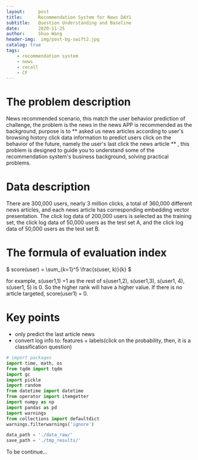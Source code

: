 ```yaml
---
layout:     post
title:      Recommendation System for News DAY1
subtitle:   Question Understanding and Baseline
date:       2020-11-25
author:     Shuo Wang
header-img:  img/post-bg-swift2.jpg
catalog: true
tags:
    - recommendation system
    - news
    - recall
    - CF
---
```


# The problem description
News recommended scenario, this match the user behavior prediction of challenge, the problem is the news in the news APP is recommended as the background, purpose is to ** asked us news articles according to user's browsing history click data information to predict users click on the behavior of the future, namely the user's last click the news article ** , this problem is designed to guide you to understand some of the recommendation system's business background, solving practical problems.

# Data description
There are 300,000 users, nearly 3 million clicks, a total of 360,000 different news articles, and each news article has corresponding embedding vector presentation. The click log data of 200,000 users is selected as the training set, the click log data of 50,000 users as the test set A, and the click log data of 50,000 users as the test set B.

# The formula of evaluation index

$
score(user) = \sum_{k=1}^5 \frac{s(user, k)}{k}
$

for example, s(user1,1) =1 as the rest of s(user1,2), s(user1,3), s(user1, 4), s(user1, 5) is 0. So the higher rank will have a higher value. If there is no article targeted, score(user1) = 0.

# Key points
- only predict the last article news
- convert log info to: features + labels(click on the probability, then, it is a classification question)

```python
# import packages
import time, math, os
from tqdm import tqdm
import gc
import pickle
import random
from datetime import datetime
from operator import itemgetter
import numpy as np
import pandas as pd
import warnings
from collections import defaultdict
warnings.filterwarnings('ignore')

```


```python
data_path = './data_raw/'
save_path = './tmp_results/'
```

To be continue...
